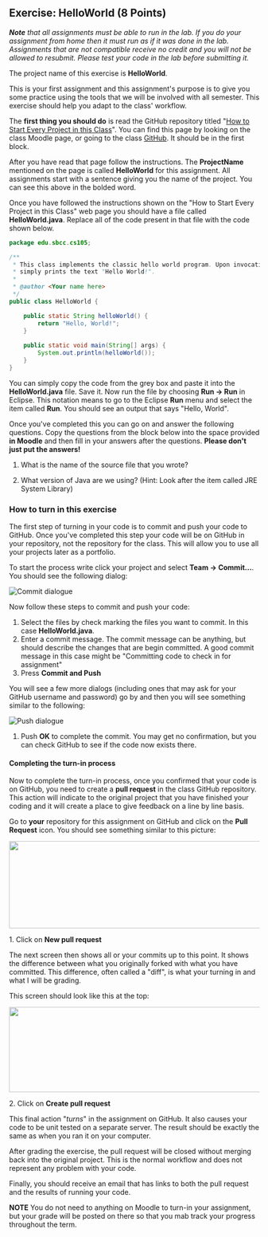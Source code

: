 ## Exercise: HelloWorld (8 Points)


_**Note** that all assignments must be able to run in the lab. If you do your assignment from home then it must run as if it was done in the lab. Assignments that are not compatible receive no credit and you will not be allowed to resubmit. Please test your code in the lab before submitting it._

The project name of this exercise is **HelloWorld**.

This is your first assignment and this assignment's purpose is to give you some practice using the tools that we will be involved with all semester. This exercise should help you adapt to the class' workflow.

The **first thing you should do** is read the GitHub repository titled "[How to Start Every Project in this Class](https://github.com/sbcc-cs105-spring2016/HowToStartEveryProject)". You can find this page by looking on the class Moodle page, or going to the class [GitHub](https://github.com/sbcc-cs105-spring2016). It should be in the first block.

After you have read that page follow the instructions. The **ProjectName** mentioned on the page is called **HelloWorld** for this assignment. All assignments start with a sentence giving you the name of the project. You can see this above in the bolded word.

Once you have followed the instructions shown on the "How to Start Every Project in this Class" web page you should have a file called **HelloWorld.java**. Replace all of the code present in that file with the code shown below.

  
```java
package edu.sbcc.cs105;

/**
 * This class implements the classic hello world program. Upon invocation, it
 * simply prints the text "Hello World!".
 * 
 * @author <Your name here>
 */
public class HelloWorld {

    public static String helloWorld() {
        return "Hello, World!";
    }
    
    public static void main(String[] args) {
        System.out.println(helloWorld());
    }
}
```  

You can simply copy the code from the grey box and paste it into the **HelloWorld.java** file. Save it. Now run the file by choosing **Run -> Run** in Eclipse. This notation means to go to the Eclipse **Run** menu and select the item called **Run**. You should see an output that says "Hello, World".

Once you've completed this you can go on and answer the following questions. Copy the questions from the block below into the space provided **in Moodle** and then fill in your answers after the questions. **Please don't just put the answers!**

1. What is the name of the source file that you wrote?


2. What version of Java are we using? (Hint: Look after the item called JRE System Library)

### How to turn in this exercise

The first step of turning in your code is to commit and push your code to GitHub. Once you've completed this step your code will be on GitHub in your repository, not the repository for the class. This will allow you to use all your projects later as a portfolio.

To start the process write click your project and select **Team -> Commit...**. You should see the following dialog:

![Commit dialogue](https://www.dropbox.com/s/lojod76ghyzl626/commit-git.png?dl=1)

Now follow these steps to commit and push your code:

1. Select the files by check marking the files you want to commit. In this case **HelloWorld.java**. 
2. Enter a commit message. The commit message can be anything, but should describe the changes that are begin committed. A good commit message in this case might be "Committing code to check in for assignment"
3. Press **Commit and Push**

You will see a few more dialogs (including ones that may ask for your GitHub username and password) go by and then you will see something similar to the following:

![Push dialogue](https://www.dropbox.com/s/niao32p4abbx4k2/push-git.png?dl=1)

1. Push **OK** to complete the commit. You may get no confirmation, but you can check GitHub to see if the code now exists there.

#### Completing the turn-in process

Now to complete the turn-in process, once you confirmed that your code is on GitHub, you need to create a **pull request** in the class GitHub repository. This action will indicate to the original project that you have finished your coding and it will create a place to give feedback on a line by line basis. 

Go to **your** repository for this assignment on GitHub and click on the **Pull Request** icon. You should see something similar to this picture:

<img src="https://www.dropbox.com/s/tt3rejkyd8xmxxm/EX02-pull-request.png?dl=1" width="661" height="175" />

1\. Click on **New pull request**

The next screen then shows all or your commits up to this point.  It shows the difference between what you originally forked with what you have committed. This difference, often called a "diff", is what your turning in and what I will be grading. 

This screen should look like this at the top:

<img src="https://www.dropbox.com/s/nxzenwey4fanmsz/EX02-create-pull-request.png?dl=1" width="661" height="171" />

2\. Click on **Create pull request**

This final action "_turns_" in the assignment on GitHub. It also causes your code to be unit tested on a separate server. The result should be exactly the same as when you ran it on your computer.

After grading the exercise, the pull request will be closed without merging back into the original project. This is the normal workflow and does not represent any problem with your code.

Finally, you should receive an email that has links to both the pull request and the results of running your code.

**NOTE** You do not need to anything on Moodle to turn-in your assignment, but your grade will be posted on there so that you mab track your progress throughout the term.

